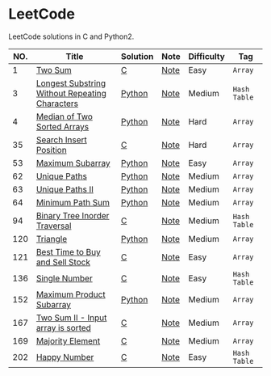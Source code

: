 LeetCode
========
LeetCode solutions in C and Python2.

|NO.|Title|Solution|Note|Difficulty|Tag|
|---|-----|--------|----|----------|---|
|1|[Two Sum](https://leetcode.com/problems/two-sum/description/)|[C](001.Two%20Sum/solution.h)|[Note](001.Two%20Sum/)|Easy|`Array`|
|3|[Longest Substring Without Repeating Characters](https://leetcode.com/problems/longest-substring-without-repeating-characters/description/)|[Python](003.Longest%20Substring%20Without%20Repeating%20Characters/solution.py)|[Note](003.Longest%20Substring%20Without%20Repeating%20Characters/)|Medium|`Hash Table`|
|4|[Median of Two Sorted Arrays](https://leetcode.com/problems/median-of-two-sorted-arrays/description/)|[Python](004.Median%20of%20Two%20Sorted%20Arrays/solution.py)|[Note](004.Median%20of%20Two%20Sorted%20Arrays/)|Hard|`Array`|
|35|[Search Insert Position](https://leetcode.com/problems/search-insert-position/description/)|[C](035.Search%20Insert%20Position/solution.h)|[Note](035.Search%20Insert%20Position/)|Hard|`Array`|
|53|[Maximum Subarray](https://leetcode.com/problems/Maximum-Subarray/description)|[Python](053.Maximum%20Subarray/solution.py)|[Note](053.Maximum%20Subarray/)|Easy|`Array`|
|62|[Unique Paths](https://leetcode.com/problems/Unique-Paths/description)|[Python](062.Unique%20Paths/solution.py)|[Note](062.Unique%20Paths/)|Medium|`Array`|
|63|[Unique Paths II](https://leetcode.com/problems/Unique-Paths-II/description)|[Python](063.Unique%20Paths%20II/solution.py)|[Note](063.Unique%20Paths%20II/)|Medium|`Array`|
|64|[Minimum Path Sum](https://leetcode.com/problems/Minimum-Path-Sum/description)|[Python](064.Minimum%20Path%20Sum/solution.py)|[Note](064.Minimum%20Path%20Sum/)|Medium|`Array`|
|94|[Binary Tree Inorder Traversal](https://leetcode.com/problems/binary-tree-inorder-traversal/description/)|[C](094.Binary%20Tree%20Inorder%20Traversal/solution.h)|[Note](094.Binary%20Tree%20Inorder%20Traversal/)|Medium|`Hash Table`|
|120|[Triangle](https://leetcode.com/problems/Triangle/description)|[Python](120.Triangle/solution.py)|[Note](120.Triangle/)|Medium|`Array`|
|121|[Best Time to Buy and Sell Stock](https://leetcode.com/problems/Best-Time-to-Buy-and-Sell-Stock/description)|[C](121.Best%20Time%20to%20Buy%20and%20Sell%20Stock/solution.h)|[Note](121.Best%20Time%20to%20Buy%20and%20Sell%20Stock/)|Easy|`Array`|
|136|[Single Number](https://leetcode.com/problems/single-number/description/)|[C](136.Single%20Number/solution.h)|[Note](136.Single%20Number)|Easy|`Hash Table`|
|152|[Maximum Product Subarray](https://leetcode.com/problems/Maximum-Product-Subarray/description)|[Python](167.Maximum%20Product%20Subarray/solution.py)|[Note](167.Maximum%20Product%20Subarray/)|Medium|`Array`|
|167|[Two Sum II - Input array is sorted](https://leetcode.com/problems/Two-Sum-II-Input-array-is-sorted/description)|[C](167.Two%20Sum%20II%20-%20Input%20array%20is%20sorted/solution.h)|[Note](167.Two%20Sum%20II%20-%20Input%20array%20is%20sorted/)|Medium|`Array`|
|169|[Majority Element](https://leetcode.com/problems/Majority-Element/description)|[C](169.Majority%20Element/solution.h)|[Note](169.Majority%20Element/)|Medium|`Array`|
|202|[Happy Number](https://leetcode.com/problems/happy-number/submissions/1)|[C](202.Happy%20Number/solution.h)|[Note](136.Happy%20Number)|Easy|`Hash Table`|